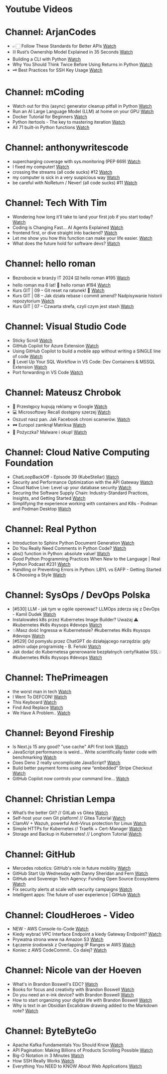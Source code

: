 
Youtube Videos
==============

# Channel: ArjanCodes
  
 - 👉🏻 Follow These Standards for Better APIs  [Watch](https://youtu.be/M3lOr8216EU)  
 - ⛓️ Rust’s Ownership Model Explained in 35 Seconds  [Watch](https://youtu.be/unaEcKvT4lQ)  
 - Building a CLI with Python  [Watch](https://youtu.be/V703bl-8QRc)  
 - Why You Should Think Twice Before Using Returns in Python  [Watch](https://youtu.be/qkxf583t4Vc)  
 - 🗝️ Best Practices for SSH Key Usage  [Watch](https://youtu.be/wuohAHj5PG4)
# Channel: mCoding
  
 - Watch out for this (async) generator cleanup pitfall in Python  [Watch](https://youtu.be/N56Jrqc7SBk)  
 - Run an AI Large Language Model (LLM) at home on your GPU  [Watch](https://youtu.be/RejIVgfER-4)  
 - Docker Tutorial for Beginners  [Watch](https://youtu.be/b0HMimUb4f0)  
 - Python itertools - The key to mastering iteration  [Watch](https://youtu.be/1p7xa_BHYDs)  
 - All 71 built-in Python functions  [Watch](https://youtu.be/7Qu_KXc7xSI)
# Channel: anthonywritescode
  
 - supercharging coverage with sys.monitoring (PEP 669)  [Watch](https://youtu.be/_JwwSVPg9RI)  
 - I fixed my computer!  [Watch](https://youtu.be/mUir3YYBudI)  
 - crossing the streams (all code sucks) #12  [Watch](https://youtu.be/bOKt0DnttxI)  
 - my computer is sick in a very suspicious way  [Watch](https://youtu.be/l-RjeirBNMQ)  
 - be careful with NoReturn / Never! (all code sucks) #11  [Watch](https://youtu.be/WuXRn3euN8k)
# Channel: Tech With Tim
  
 - Wondering how long it’ll take to land your first job if you start today?  [Watch](https://youtu.be/2ZBHthl2oVc)  
 - Coding is Changing Fast... AI Agents Explained  [Watch](https://youtu.be/IpktEXs4wFU)  
 - frontend first, or dive straight into backend?  [Watch](https://youtu.be/blF-6zWAKvA)  
 - Let me show you how this function can make your life easier.  [Watch](https://youtu.be/y-GWbdUWN-E)  
 - What does the future hold for software devs?  [Watch](https://youtu.be/yzyWp_5zLjI)
# Channel: hello roman
  
 - Bezrobocie w branży IT 2024 ⌨️ hello roman #195  [Watch](https://youtu.be/3A0h9uNj0Z4)  
 - hello roman ma 6 lat!  🎉  hello roman #194  [Watch](https://youtu.be/2VcweF4sVRE)  
 - Kurs GIT | 09 – Git reset na ratunek! 🛟  [Watch](https://youtu.be/vri36csppEY)  
 - Kurs GIT | 08 – Jak działa rebase i commit amend? Nadpisywanie historii repozytorium  [Watch](https://youtu.be/4GKI4Gz97TE)  
 - Kurs GIT | 07 – Czwarta strefa, czyli czym jest stash  [Watch](https://youtu.be/T9n2tF60cY0)
# Channel: Visual Studio Code
  
 - Sticky Scroll  [Watch](https://youtu.be/PZrOEjuhL24)  
 - GitHub Copilot for Azure Extension  [Watch](https://youtu.be/sj9E7WUHbmU)  
 - Using GitHub Copilot to build a mobile app without writing a SINGLE line of code  [Watch](https://youtu.be/Vj13SdN6OxU)  
 - 🔴 Level Up Your SQL Workflow in VS Code: Dev Containers & MSSQL Extension  [Watch](https://youtu.be/7axbKTpwF1c)  
 - Port forwarding in VS Code  [Watch](https://youtu.be/zyaG4zGxz0c)
# Channel: Mateusz Chrobok
  
 - 🦴 Przestępcy kupują reklamy w Google  [Watch](https://youtu.be/jPixeoV5ZSk)  
 - 💻️ Microsoftowy Recall dostępny szerzej  [Watch](https://youtu.be/BHGj0qZF48w)  
 - Oszust nasz pan. Jak Facebook chroni scamerów.  [Watch](https://youtu.be/cVEX2WhamYU)  
 - 🕶 Europol zamknął Matriksa  [Watch](https://youtu.be/YfL6eDzI8HM)  
 - 🐛 Pożyczka? Malware i okup!  [Watch](https://youtu.be/BLdIH1gSRH0)
# Channel: Cloud Native Computing Foundation
  
 - ChatLoopBackOff - Episode 39 (KubeStellar)  [Watch](https://youtu.be/fZJewWN29EE)  
 - Security and Performance Optimization with the API Gateway  [Watch](https://youtu.be/OYfIipp508o)  
 - Cloud Native Live: Level up your database security  [Watch](https://youtu.be/wPF19-4s5lM)  
 - Securing the Software Supply Chain: Industry-Standard Practices, Insights, and Getting Started  [Watch](https://youtu.be/mz0gSf1Ip6w)  
 - Simplifying the experience working with containers and K8s - Podman and Podman Desktop  [Watch](https://youtu.be/v16c7-Gzpeo)
# Channel: Real Python
  
 - Introduction to Sphinx Python Document Generation  [Watch](https://youtu.be/VcPVfmmsfa4)  
 - Do You Really Need Comments in Python Code?  [Watch](https://youtu.be/NxjEKKzgGfE)  
 - abs() function in Python: absolute value!  [Watch](https://youtu.be/61ofMgWiulA)  
 - Good Python Programming Practices When New to the Language | Real Python Podcast #231  [Watch](https://youtu.be/4bupOgeK6zg)  
 - Handling or Preventing Errors in Python: LBYL vs EAFP - Getting Started & Choosing a Style  [Watch](https://youtu.be/TotBLX6rQw8)
# Channel: SysOps / DevOps Polska
  
 - [#530] LLM - jak tym w ogóle operować? LLMOps zderza się z DevOps - Kamil Dudek  [Watch](https://youtu.be/PPg3C5e870A)  
 - Instalowałeś k8s przez Kubernetes Image Builder? Uważaj ⚠️ #kubernetes #k8s #sysops #devops  [Watch](https://youtu.be/nB4vxQ3NfOc)  
 - 💥Masz dość Ingressa w Kubernetesie? #kubernetes #k8s #sysops #devops  [Watch](https://youtu.be/v9PEtmVUHv8)  
 - [#529] Od pomysłu przez ChatGPT do działającego narzędzia: gdy admin udaje programistę - B. Feński  [Watch](https://youtu.be/sM6R9OjblNE)  
 - Jak dodać do Kubernetesa generowanie bezpłatnych certyfikatów SSL💡 #kubernetes #k8s #sysops #devops  [Watch](https://youtu.be/IrU_9v0bWUk)
# Channel: ThePrimeagen
  
 - the worst man in tech  [Watch](https://youtu.be/A_XGsAl-LqY)  
 - I Went To DEFCON!  [Watch](https://youtu.be/GwcFxTuMYmU)  
 - This Keyboard  [Watch](https://youtu.be/dhuX9t2j5Hc)  
 - Find And Replace  [Watch](https://youtu.be/v2a6Nv7RSd0)  
 - We Have A Problem..  [Watch](https://youtu.be/1-0r90bm6CE)
# Channel: Beyond Fireship
  
 - Is Next.js 15 any good? "use cache" API first look  [Watch](https://youtu.be/xWkozeculPo)  
 - JavaScript performance is weird... Write scientifically faster code with benchmarking  [Watch](https://youtu.be/_pWA4rbzvIg)  
 - Does Deno 2 really uncomplicate JavaScript?  [Watch](https://youtu.be/8IHhvkaVqVE)  
 - Build better payment forms using new “embedded” Stripe Checkout  [Watch](https://youtu.be/7WFXl4-aCxs)  
 - GitHub Copilot now controls your command line...  [Watch](https://youtu.be/P8MfgV9us4o)
# Channel: Christian Lempa
  
 - What’s the better Git? // GitLab vs Gitea  [Watch](https://youtu.be/SpXAdOeE1YU)  
 - Self-host your own Git platform! // Gitea Tutorial  [Watch](https://youtu.be/Kg0ct2lBUVg)  
 - ClamAV + Wazuh, powerful Anti-Virus protection for Linux  [Watch](https://youtu.be/9e45TQ61H14)  
 - Simple HTTPs for Kubernetes // Traefik + Cert-Manager  [Watch](https://youtu.be/vJweuU6Qrgo)  
 - Storage and Backup in Kubernetes! // Longhorn Tutorial  [Watch](https://youtu.be/-ImtLXcEna8)
# Channel: GitHub
  
 - Mercedes robotics: GitHub's role in future mobility  [Watch](https://youtu.be/K1lFAvz16iw)  
 - GitHub Start Up Wednesday with Danny Sheridan and Fern  [Watch](https://youtu.be/jqBPmGWwt8c)  
 - GitHub and Sovereign Tech Agency: Funding Open Source Ecosystems  [Watch](https://youtu.be/M_flWJy-MwI)  
 - Fix security alerts at scale with security campaigns  [Watch](https://youtu.be/sE8ZWsP1Qnk)  
 - Intelligent apps: The future of user experience | GitHub  [Watch](https://youtu.be/EgHIQKkRPDc)
# Channel: CloudHeroes - Video
  
 - NEW - AWS Console-to-Code  [Watch](https://youtu.be/_usWUKodGy8)  
 - Kiedy wybrać VPC Interface Endpoint a kiedy Gateway Endpoint?  [Watch](https://youtu.be/viF5pT-HReI)  
 - Prywatna strona www na Amazon S3  [Watch](https://youtu.be/483QNc4XXBc)  
 - Łączenie środowisk z Overlapping IP Ranges w AWS  [Watch](https://youtu.be/71qb57dMMFs)  
 - Koniec z AWS CodeCommit.. Co dalej?  [Watch](https://youtu.be/fkggBFBDOVk)
# Channel: Nicole van der Hoeven
  
 - What's in Brandon Boswell's EDC?  [Watch](https://youtu.be/Noswl0jCA4k)  
 - Books for focus and creativity with Brandon Boswell  [Watch](https://youtu.be/Ugc4U8Rx7RM)  
 - Do you need an e-ink device? with Brandon Boswell  [Watch](https://youtu.be/uUKPV6mWMFM)  
 - How to start organizing your digital life with Brandon Boswell  [Watch](https://youtu.be/Ykhyw3T3ICU)  
 - Why is text in an Obsidian Excalidraw drawing added to the Markdown note?  [Watch](https://youtu.be/HG5IuDIWHgY)
# Channel: ByteByteGo
  
 - Apache Kafka Fundamentals You Should Know  [Watch](https://youtu.be/-RDyEFvnTXI)  
 - API Pagination: Making Billions of Products Scrolling Possible  [Watch](https://youtu.be/14K_a2kKTxU)  
 - Big-O Notation in 3 Minutes  [Watch](https://youtu.be/x2CRZaN2xgM)  
 - How SSH Really Works  [Watch](https://youtu.be/rlMfRa7vfO8)  
 - Everything You NEED to KNOW About Web Applications  [Watch](https://youtu.be/_higfXfhjdo)
